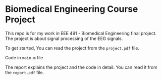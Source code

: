 # Biomedical Engineering Course Project

This repo is for my work in EEE 491 - Biomedical Engineering final project. The project is about signal processing of the EEG signals.

To get started, You can read the project from the `project.pdf` file.

Code in `main.m` file

The report explains the project and the code in detail. You can read it from the `report.pdf` file.

